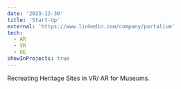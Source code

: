 ```yaml
---
date: '2023-12-30'
title: 'Start-Up'
external: 'https://www.linkedin.com/company/portalium'
tech:
  - AR
  - VR
  - UE
showInProjects: true
---
```


Recreating Heritage Sites in VR/ AR for Museums.